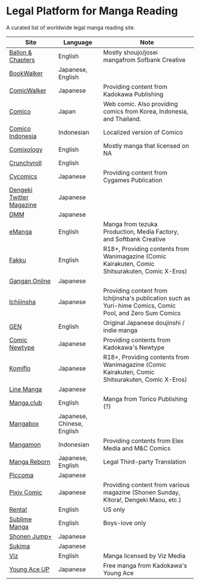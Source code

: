 # Legal Platform for Manga Reading
A curated list of worldwide legal manga reading site.

|Site| Language| Note                        |
|---------------|--------------|-------|
|[Ballon & Chapters](http://www.balloonsandchapters.com/)|English|Mostly shoujo/josei mangafrom Sofbank Creative|
|[BookWalker](https://bookwalker.jp/)|Japanese, English||
|[ComicWalker](https://comic-walker.com/)|Japanese|Providing content from Kadokawa Publishing|
|[Comico](https://www.comico.jp/)|Japan|Web comic. Also providing comics from Korea, Indonesia, and Thailand.|
|[Comico Indonesia](http://www.comico.co.id/)|Indonesian|Localized version of Comico|
|[Comixology](https://www.comixology.com/Manga)|English|Mostly manga that licensed on NA|
|[Crunchyroll](http://www.crunchyroll.com/comics/manga)|English||
|[Cycomics](https://cycomi.com/)|Japanese|Providing content from Cygames Publication|
|[Dengeki Twitter Magazine](https://twitter.com/dentsuma)|Japanese||
|[DMM](https://book.dmm.com/)|Japanese||
|[eManga](https://www.emanga.com/)|English|Manga from tezuka Production, Media Factory, and Softbank Creative|
|[Fakku](http://fakku.net/)|English|R18+, Providing contents from Wanimagazine (Comic Kairakuten, Comic Shitsurakuten, Comic X-Eros)|
|[Gangan Online](http://www.ganganonline.com/)|Japanese||
|[Ichijinsha](http://www.ichijinsha.co.jp/)|Japanese|Providing content from Ichijinsha's publication such as Yuri-hime Comics, Comic Pool, and Zero Sum Comics|
|[GEN](http://genmanga.com/issues/index.html)|English|Original Japanese doujinshi / indie manga|
|[Comic Newtype](https://comic.webnewtype.com/)|Japanese|Providing contents from Kadokawa's Newtype|
|[Komiflo](https://komiflo.com/)|Japanese|R18+, Providing contents from Wanimagazine (Comic Kairakuten, Comic Shitsurakuten, Comic X-Eros)|
|[Line Manga](https://play.google.com/store/apps/details?id=jp.linebd.lbdmanga)|Japanese||
|[Manga.club](https://www.manga.club/)|English|Manga from Torico Publishing (?)|
|[Mangabox](https://www.mangabox.me/)|Japanese, Chinese, English||
|[Mangamon](http://www.mangamon.id/)|Indonesian|Providing contents from Elex Media and M&C Comics|
|[Manga Reborn](http://mangareborn.jp/)|Japanese, English|Legal Third-party Translation|
|[Piccoma](https://piccoma.com/web/)|Japanese||
|[Pixiv Comic](https://comic.pixiv.net/)|Japanese|Providing content from various magazine (Shonen Sunday, Kitora!, Dengeki Maou, etc.)|
|[Renta!](https://www.ebookrenta.com/)|English|US only|
|[Sublime Manga](https://www.sublimemanga.com/)|English|Boys-love only|
|[Shonen Jump+](https://shonenjumpplus.com/)|Japanese||
|[Sukima](https://www.sukima.me/)|Japanese||
|[Viz](https://www.viz.com/read)|English|Manga licensed by Viz Media|
|[Young Ace UP](https://web-ace.jp/youngaceup/)|Japanese|Free manga from Kadokawa's Young Ace|

